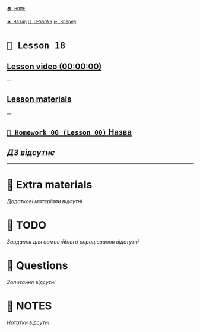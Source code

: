 [`🏠 HOME`](../../../README.md)  

[`⏪ Назад`](../17/README.md)  [`📗 LESSONS`](../README.md)  [`⏩ Вперед`](../19/README.md)  

# `📗 Lesson 18`

## [Lesson video (00:00:00)]()

--

## [Lesson materials]()

--

## [`📕 Homework 00 (Lesson 00)` Назва]()  
*ДЗ відсутнє*
--

---

# 📘 Extra materials

*Додаткові матеріали відсутні*

# 📘 TODO
*Завдання для самостійного опрацювання відстутні*

# 📘 Questions
*Запитання відсутні*

# 📘 NOTES
*Нотатки відсутні*